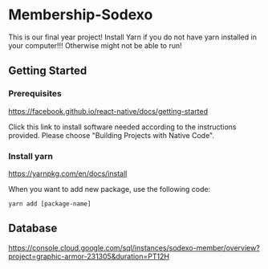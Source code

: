 # Membership-Sodexo
This is our final year project! Install Yarn if you do not have yarn installed in your computer!!! Otherwise might not be able to run!

## Getting Started
### Prerequisites
https://facebook.github.io/react-native/docs/getting-started

Click this link to install software needed according to the instructions provided. Please choose "Building Projects with Native Code".
### Install yarn
https://yarnpkg.com/en/docs/install

When you want to add new package, use the following code:
```
yarn add [package-name]
```

## Database
https://console.cloud.google.com/sql/instances/sodexo-member/overview?project=graphic-armor-231305&duration=PT12H
